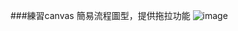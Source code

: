 ###練習canvas
簡易流程圖型，提供拖拉功能
![image](https://user-images.githubusercontent.com/42104700/213417213-a828482e-e47a-4a06-a67a-d8d94ff322a9.png)
